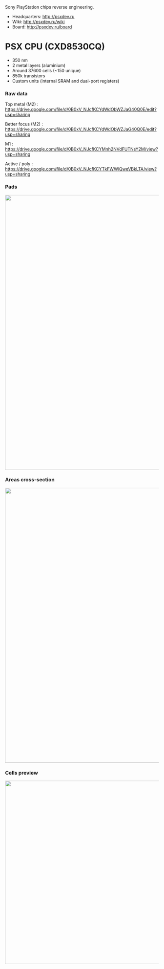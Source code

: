 Sony PlayStation chips reverse engineering.

 * Headquarters: http://psxdev.ru
 * Wiki: http://psxdev.ru/wiki
 * Board: http://psxdev.ru/board

# PSX CPU (CXD8530CQ) #

 * 350 nm
 * 2 metal layers (aluminium)
 * Around 37600 cells (~150 unique)
 * 850k transistors
 * Custom units (internal SRAM and dual-port registers)

### Raw data ###

Top metal (M2) : https://drive.google.com/file/d/0B0xV_NJcfKCYdWdObWZJaG40Q0E/edit?usp=sharing

Better focus (M2) : https://drive.google.com/file/d/0B0xV_NJcfKCYdWdObWZJaG40Q0E/edit?usp=sharing

M1 : https://drive.google.com/file/d/0B0xV_NJcfKCYMnh2NVdFUTNsY2M/view?usp=sharing

Active / poly : https://drive.google.com/file/d/0B0xV_NJcfKCYTkFWWlQweVBkLTA/view?usp=sharing

### Pads ###

<img src='http://wiki.psxdev.ru/images/2/2e/IC103_contacts.jpg' width='900px'>

<h3>Areas cross-section</h3>

<img src='http://wiki.psxdev.ru/images/7/7a/Psxcpu-cell-rows.jpg' width='900px'>

<h3>Cells preview</h3>

<img src='http://wiki.psxdev.ru/images/4/4f/Cells.jpg' width='600px'>
